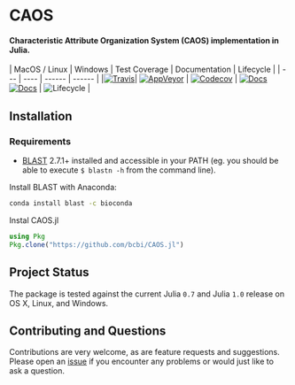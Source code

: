 # CAOS

#### Characteristic Attribute Organization System (CAOS) implementation in Julia.


| MacOS / Linux | Windows | Test Coverage | Documentation | Lifecycle |
| --- | ---- | ------ | ------ |
|[![Travis](https://img.shields.io/travis/bcbi/CAOS.jl/master.svg?style=flat-square)](https://travis-ci.org/bcbi/CAOS.jl)| [![AppVeyor](https://img.shields.io/appveyor/ci/fernandogelin/CAOS-jl/master.svg?style=flat-square)](https://ci.appveyor.com/project/fernandogelin/caos-jl) | [![Codecov](https://img.shields.io/codecov/c/github/bcbi/CAOS.jl.svg?style=flat-square)](https://codecov.io/gh/bcbi/CAOS.jl/branch/master) | [![Docs](https://img.shields.io/badge/docs-stable-blue.svg?style=flat-square)](https://bcbi.github.io/CAOS.jl/stable) [![Docs](https://img.shields.io/badge/docs-latest-blue.svg?style=flat-square)](https://bcbi.github.io/CAOS.jl/latest) | ![Lifecycle](https://img.shields.io/badge/lifecycle-maturing-blue.svg?style=flat-square) |

## Installation


### Requirements
- [BLAST][blast-url] 2.7.1+ installed and accessible in your PATH (eg. you should be able to execute `$ blastn -h` from the command line).

Install BLAST with Anaconda:

```bash
conda install blast -c bioconda
```

[blast-url]: https://blast.ncbi.nlm.nih.gov/Blast.cgi?CMD=Web&PAGE_TYPE=BlastDocs&DOC_TYPE=Download

Instal CAOS.jl

```julia
using Pkg
Pkg.clone("https://github.com/bcbi/CAOS.jl")
```

## Project Status

The package is tested against the current Julia `0.7` and Julia `1.0` release on OS X, Linux, and Windows.

## Contributing and Questions

Contributions are very welcome, as are feature requests and suggestions. Please open an
[issue][issues-url] if you encounter any problems or would just like to ask a question.

[issues-url]: https://github.com/bcbi/CAOS/issues
